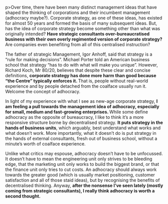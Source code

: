 p>Over time, there have been many distinct management ideas that have shaped the thinking of corporations and their incumbent management (adhocracy maybe?). Corporate strategy, as one of these ideas, has existed for almost 50 years and formed the basis of many subsequent ideas. But, has the idea of corporate strategy become something other than what was originally intended? <strong>Have strategic consultants over-bureaucratised business with their own overly regimented version of corporate strategy?</strong> Are companies even benefiting from all of this centralised instruction?</p><p>The father of strategic Management, Igor Anhoff, said that strategy is a &#8220;rule for making decisions&#8221;. Michael Porter told an American business school that strategy &#8220;has to do with what will make you unique&#8221;. However, Richard Koch, Mr 80/20, believes that despite these clear and concise definitions, <strong>corporate strategy has done more harm than good because &#8220;the Centre&#8221; typically enforces it. </strong> That is, people without real-world experience and by people detached from the coalface usually run it. Welcome the concept of adhocracy.</p><p>In light of my experience with what I see as new-age corporate strategy, <strong>I am feeling a pull towards the management idea of adhocracy, especially for small, medium and fast-growing enterprises. </strong>While some define adhocracy as the opposite of bureaucracy, I like to think it&#8217;s a more responsive structure borne by decentralised strategy. <strong>It puts strategy in the hands of business units</strong>, which arguably, best understand what works and what doesn&#8217;t work. More importantly, what it doesn&#8217;t do is put strategy in the hands of external consultants, fresh out of business school, without a minute&#8217;s worth of coalface experience.</p><p>Unlike what critics may espouse, adhocracy doesn&#8217;t have to be unfocussed. It doesn&#8217;t have to mean the engineering unit only strives to be bleeding edge, that the marketing unit only works to build the biggest brand, or that the finance unit only tries to cut costs. An adhocracy should always work towards the greater good (which is usually market positioning, customer satisfaction and all of those staid ideas), but by recognising the benefits of decentralised thinking. Anyway, <strong>after the nonsense I&#8217;ve seen lately (mostly coming from strategic consultants), I really think adhocracy is worth a second thought.</strong></p>
